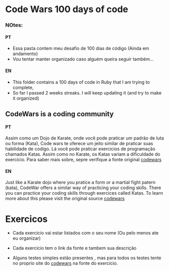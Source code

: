 # Code Wars 100 days of code

### NOtes:
#### PT
- Essa pasta contem meu desafio de 100 dias de código (Ainda em andamento)
- Vou tentar manter organizado caso alguém queira seguir também...

#### EN
- This folder contains a 100 days of code in Ruby that I am trying to complete,
- So far I passed 2 weeks streaks. I will keep updating it (and try to make it organized)


## CodeWars is a coding community
#### PT
  Assim como um Dojo de Karate, onde você pode praticar um padrão de luta ou forma (Kata), Code wars te oferece um jeito similar de praticar suas habilidade de codigo. Lá você pode praticar exercicios de programação chamados Katas. Assim como no Karate, os Katas variam a dificuldade do exercício.
  Para saber mais sobre, sepre verifique a fonte original [codewars](https://codewars.com)

#### EN
 Just like a Karate dojo where you pratice a form or a martial fight patern (kata), CodeWar offers a similar way of practicing your coding skills. There you can practice your coding skills through exercices called Katas.
 To learn more about this please visit the original source [codewars](https://codewars.com)

# Exercicos

- Cada exercicio vai estar listados com o seu nome (Ou pelo menos ate eu organizar)

- Cada exercicio tem o link da fonte e tambem sua descrição

- Alguns testes simples estão presentes <rspec>, mas para todos os testes tente no proprio site do [codewars](codewars.com) na fonte do exercicio.


<!-- [img](https://www.codewars.com/packs/assets/logo-square-red-big.c74ae0e7.png) -->
